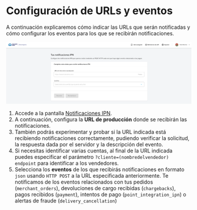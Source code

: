 # Configuración de URLs y eventos

A continuación explicaremos cómo indicar las URLs que serán notificadas y cómo configurar los eventos para los que se recibirán notificaciones.

![ipn](/images/notifications/ipn__es.png)

1. Accede a la pantalla [Notificaciones IPN](https://www.mercadopago[FAKER][URL][DOMAIN]/developers/panel/notifications/ipn).
2. A continuación, configura la **URL de producción** donde se recibirán las notificaciones.
3. También podrás experimentar y probar si la URL indicada está recibiendo notificaciones correctamente, pudiendo verificar la solicitud, la respuesta dada por el servidor y la descripción del evento.
4. Si necesitas identificar varias cuentas, al final de la URL indicada puedes especificar el parámetro `?cliente=(nombredelvendedor) endpoint` para identificar a los vendedores.
5. Selecciona los **eventos** de los que recibirás notificaciones en formato `json` usando `HTTP POST` a la URL especificada anteriormente. Te notificamos de los eventos relacionados con tus pedidos (`merchant_orders`), devoluciones de cargo recibidas (`chargebacks`), pagos recibidos (`payment`), intentos de pago (`point_integration_ipn`) o alertas de fraude (`delivery_cancellation`)
